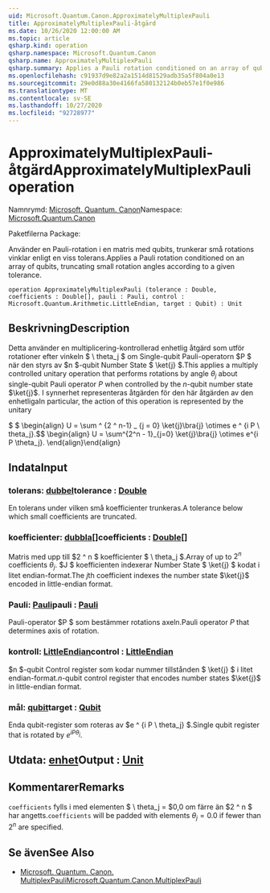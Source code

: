 ```yaml
---
uid: Microsoft.Quantum.Canon.ApproximatelyMultiplexPauli
title: ApproximatelyMultiplexPauli-åtgärd
ms.date: 10/26/2020 12:00:00 AM
ms.topic: article
qsharp.kind: operation
qsharp.namespace: Microsoft.Quantum.Canon
qsharp.name: ApproximatelyMultiplexPauli
qsharp.summary: Applies a Pauli rotation conditioned on an array of qubits, truncating small rotation angles according to a given tolerance.
ms.openlocfilehash: c91937d9e82a2a1514d81529adb35a5f804a0e13
ms.sourcegitcommit: 29e0d88a30e4166fa580132124b0eb57e1f0e986
ms.translationtype: MT
ms.contentlocale: sv-SE
ms.lasthandoff: 10/27/2020
ms.locfileid: "92728977"
---
```

# <a name="approximatelymultiplexpauli-operation"></a><span data-ttu-id="f0eba-102">ApproximatelyMultiplexPauli-åtgärd</span><span class="sxs-lookup"><span data-stu-id="f0eba-102">ApproximatelyMultiplexPauli operation</span></span>

<span data-ttu-id="f0eba-103">Namnrymd: [Microsoft. Quantum. Canon](xref:Microsoft.Quantum.Canon)</span><span class="sxs-lookup"><span data-stu-id="f0eba-103">Namespace: [Microsoft.Quantum.Canon](xref:Microsoft.Quantum.Canon)</span></span>

<span data-ttu-id="f0eba-104">Paketfilerna [](https://nuget.org/packages/)</span><span class="sxs-lookup"><span data-stu-id="f0eba-104">Package: [](https://nuget.org/packages/)</span></span>


<span data-ttu-id="f0eba-105">Använder en Pauli-rotation i en matris med qubits, trunkerar små rotations vinklar enligt en viss tolerans.</span><span class="sxs-lookup"><span data-stu-id="f0eba-105">Applies a Pauli rotation conditioned on an array of qubits, truncating small rotation angles according to a given tolerance.</span></span>

```qsharp
operation ApproximatelyMultiplexPauli (tolerance : Double, coefficients : Double[], pauli : Pauli, control : Microsoft.Quantum.Arithmetic.LittleEndian, target : Qubit) : Unit
```


## <a name="description"></a><span data-ttu-id="f0eba-106">Beskrivning</span><span class="sxs-lookup"><span data-stu-id="f0eba-106">Description</span></span>

<span data-ttu-id="f0eba-107">Detta använder en multiplicering-kontrollerad enhetlig åtgärd som utför rotationer efter vinkeln $ \ theta_j $ om Single-qubit Pauli-operatorn $P $ när den styrs av $n $-qubit Number State $ \ket{j} $.</span><span class="sxs-lookup"><span data-stu-id="f0eba-107">This applies a multiply controlled unitary operation that performs rotations by angle $\theta_j$ about single-qubit Pauli operator $P$ when controlled by the $n$-qubit number state $\ket{j}$.</span></span>
<span data-ttu-id="f0eba-108">I synnerhet representeras åtgärden för den här åtgärden av den enhetliga</span><span class="sxs-lookup"><span data-stu-id="f0eba-108">In particular, the action of this operation is represented by the unitary</span></span>

<span data-ttu-id="f0eba-109">$ $ \begin{align} U = \sum ^ {2 ^ n-1} _ {j = 0} \ket{j}\bra{j} \otimes e ^ {i P \ theta_j}.</span><span class="sxs-lookup"><span data-stu-id="f0eba-109">$$ \begin{align} U = \sum^{2^n - 1}_{j=0} \ket{j}\bra{j} \otimes e^{i P \theta_j}.</span></span>
<span data-ttu-id="f0eba-110">\end{align}</span><span class="sxs-lookup"><span data-stu-id="f0eba-110">\end{align}</span></span>

##

## <a name="input"></a><span data-ttu-id="f0eba-111">Indata</span><span class="sxs-lookup"><span data-stu-id="f0eba-111">Input</span></span>

### <a name="tolerance--double"></a><span data-ttu-id="f0eba-112">tolerans: [dubbel](xref:microsoft.quantum.lang-ref.double)</span><span class="sxs-lookup"><span data-stu-id="f0eba-112">tolerance : [Double](xref:microsoft.quantum.lang-ref.double)</span></span>

<span data-ttu-id="f0eba-113">En tolerans under vilken små koefficienter trunkeras.</span><span class="sxs-lookup"><span data-stu-id="f0eba-113">A tolerance below which small coefficients are truncated.</span></span>


### <a name="coefficients--double"></a><span data-ttu-id="f0eba-114">koefficienter: [dubbla](xref:microsoft.quantum.lang-ref.double)[]</span><span class="sxs-lookup"><span data-stu-id="f0eba-114">coefficients : [Double](xref:microsoft.quantum.lang-ref.double)[]</span></span>

<span data-ttu-id="f0eba-115">Matris med upp till $2 ^ n $ koefficienter $ \ theta_j $.</span><span class="sxs-lookup"><span data-stu-id="f0eba-115">Array of up to $2^n$ coefficients $\theta_j$.</span></span> <span data-ttu-id="f0eba-116">$J $ koefficienten indexerar Number State $ \ket{j} $ kodat i litet endian-format.</span><span class="sxs-lookup"><span data-stu-id="f0eba-116">The $j$th coefficient indexes the number state $\ket{j}$ encoded in little-endian format.</span></span>


### <a name="pauli--pauli"></a><span data-ttu-id="f0eba-117">Pauli: [Pauli](xref:microsoft.quantum.lang-ref.pauli)</span><span class="sxs-lookup"><span data-stu-id="f0eba-117">pauli : [Pauli](xref:microsoft.quantum.lang-ref.pauli)</span></span>

<span data-ttu-id="f0eba-118">Pauli-operator $P $ som bestämmer rotations axeln.</span><span class="sxs-lookup"><span data-stu-id="f0eba-118">Pauli operator $P$ that determines axis of rotation.</span></span>


### <a name="control--littleendian"></a><span data-ttu-id="f0eba-119">kontroll: [LittleEndian](xref:Microsoft.Quantum.Arithmetic.LittleEndian)</span><span class="sxs-lookup"><span data-stu-id="f0eba-119">control : [LittleEndian](xref:Microsoft.Quantum.Arithmetic.LittleEndian)</span></span>

<span data-ttu-id="f0eba-120">$n $-qubit Control register som kodar nummer tillstånden $ \ket{j} $ i litet endian-format.</span><span class="sxs-lookup"><span data-stu-id="f0eba-120">$n$-qubit control register that encodes number states $\ket{j}$ in little-endian format.</span></span>


### <a name="target--qubit"></a><span data-ttu-id="f0eba-121">mål: [qubit](xref:microsoft.quantum.lang-ref.qubit)</span><span class="sxs-lookup"><span data-stu-id="f0eba-121">target : [Qubit](xref:microsoft.quantum.lang-ref.qubit)</span></span>

<span data-ttu-id="f0eba-122">Enda qubit-register som roteras av $e ^ {i P \ theta_j} $.</span><span class="sxs-lookup"><span data-stu-id="f0eba-122">Single qubit register that is rotated by $e^{i P \theta_j}$.</span></span>



## <a name="output--unit"></a><span data-ttu-id="f0eba-123">Utdata: [enhet](xref:microsoft.quantum.lang-ref.unit)</span><span class="sxs-lookup"><span data-stu-id="f0eba-123">Output : [Unit](xref:microsoft.quantum.lang-ref.unit)</span></span>



## <a name="remarks"></a><span data-ttu-id="f0eba-124">Kommentarer</span><span class="sxs-lookup"><span data-stu-id="f0eba-124">Remarks</span></span>

<span data-ttu-id="f0eba-125">`coefficients` fylls i med elementen $ \ theta_j = $0,0 om färre än $2 ^ n $ har angetts.</span><span class="sxs-lookup"><span data-stu-id="f0eba-125">`coefficients` will be padded with elements $\theta_j = 0.0$ if fewer than $2^n$ are specified.</span></span>

## <a name="see-also"></a><span data-ttu-id="f0eba-126">Se även</span><span class="sxs-lookup"><span data-stu-id="f0eba-126">See Also</span></span>

- [<span data-ttu-id="f0eba-127">Microsoft. Quantum. Canon. MultiplexPauli</span><span class="sxs-lookup"><span data-stu-id="f0eba-127">Microsoft.Quantum.Canon.MultiplexPauli</span></span>](xref:Microsoft.Quantum.Canon.MultiplexPauli)